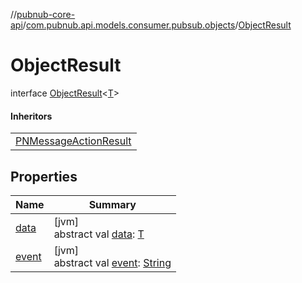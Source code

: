 //[pubnub-core-api](../../../index.md)/[com.pubnub.api.models.consumer.pubsub.objects](../index.md)/[ObjectResult](index.md)

# ObjectResult

interface [ObjectResult](index.md)&lt;[T](index.md)&gt;

#### Inheritors

| |
|---|
| [PNMessageActionResult](../../com.pubnub.api.models.consumer.pubsub.message_actions/-p-n-message-action-result/index.md) |

## Properties

| Name | Summary |
|---|---|
| [data](data.md) | [jvm]<br>abstract val [data](data.md): [T](index.md) |
| [event](event.md) | [jvm]<br>abstract val [event](event.md): [String](https://kotlinlang.org/api/latest/jvm/stdlib/kotlin/-string/index.html) |
